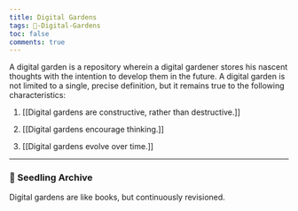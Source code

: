 ```yaml
---
title: Digital Gardens
tags: 🌱-Digital-Gardens
toc: false
comments: true
---
```


A digital garden is a repository wherein a digital gardener stores his nascent thoughts with the intention to develop them in the future. A digital garden is not limited to a single, precise definition, but it remains true to the following characteristics:

1. [[Digital gardens are constructive, rather than destructive.]]

2. [[Digital gardens encourage thinking.]]

3. [[Digital gardens evolve over time.]]

---

### 🌱 Seedling Archive

Digital gardens are like books, but continuously revisioned.
